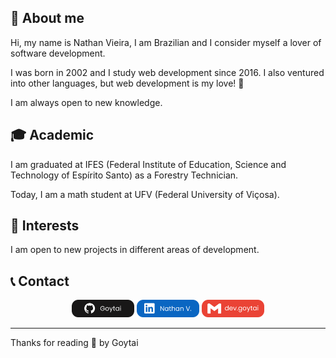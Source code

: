 <h2>📖 About me</h2>

Hi, my name is Nathan Vieira, I am Brazilian and I consider myself a lover of software development.

I was born in 2002 and I study web development since 2016.
I also ventured into other languages, but web development is my love! 🧡

I am always open to new knowledge.

<h2>🎓 Academic</h2>
I am graduated at IFES (Federal Institute of Education, Science and Technology of Espírito Santo) as a Forestry Technician.

Today, I am a math student at UFV (Federal University of Viçosa).

<h2>👣 Interests</h2>
I am open to new projects in different areas of development.

<h2>📞 Contact</h2>
<p align="center">
    <a href="https://github.com/Goytai"><img src="https://raw.githubusercontent.com/Goytai/goytai/master/github.svg" width="100px" alt="GitHub"/></a>
    <a href="https://www.linkedin.com/in/goytai/"><img src="https://raw.githubusercontent.com/Goytai/goytai/master/linkedin.svg" width="100px" alt="Linkedin"/></a>
    <a href="mailto:dev.goytai@gmail.com"><img src="https://raw.githubusercontent.com/Goytai/goytai/master/gmail.svg" width="100px" alt="Email"/></a>
</p>

------------
Thanks for reading 🧡 by Goytai
